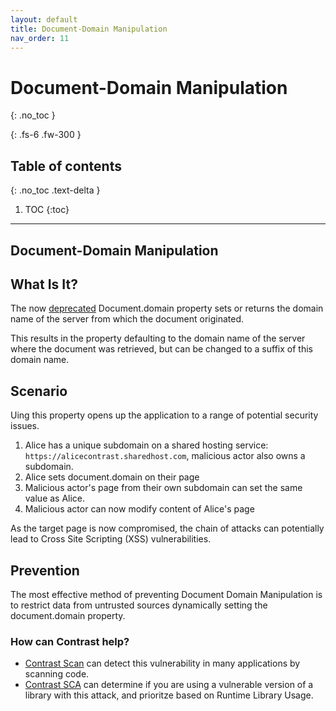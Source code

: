 ```yaml
---
layout: default
title: Document-Domain Manipulation
nav_order: 11
---
```


# Document-Domain Manipulation
{: .no_toc }

{: .fs-6 .fw-300 }

## Table of contents
{: .no_toc .text-delta }

1. TOC
{:toc}

---

## Document-Domain Manipulation

## What Is It?

The now [deprecated](https://developer.mozilla.org/en-US/docs/Web/API/Document/domain) Document.domain property sets or returns the domain name of the server from which the document originated. 

This results in the property defaulting to the domain name of the server where the document was retrieved, but can be changed to a suffix of this domain name. 

## Scenario

Uing this property opens up the application to a range of potential security issues. 

1. Alice has a unique subdomain on a shared hosting service:` https://alicecontrast.sharedhost.com`, malicious actor also owns a subdomain.
2. Alice sets document.domain on their page
3. Malicious actor's page from their own subdomain can set the same value as Alice.
4. Malicious actor can now modify content of Alice's page


As the target page is now compromised, the chain of attacks can potentially lead to Cross Site Scripting (XSS) vulnerabilities.


## Prevention

The most effective method of preventing Document Domain Manipulation is to restrict data from untrusted sources dynamically setting the document.domain property.



### How can Contrast help? 

- [Contrast Scan](https://www.contrastsecurity.com/contrast-scan) can detect this vulnerability in many applications by scanning code.
- [Contrast SCA](https://www.contrastsecurity.com/contrast-sca) can determine if you are using a vulnerable version of a library with this attack, and prioritze based on Runtime Library Usage.